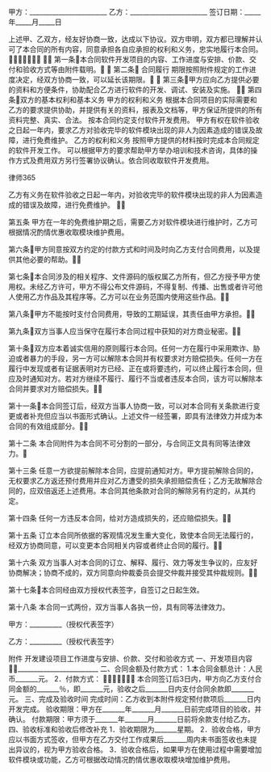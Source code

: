 
 


甲方：________________________
乙方：________________________
签订日期：_____年_____月_____日


上述甲、乙双方，经友好协商一致，达成以下协议。双方申明，双方都已理解并认可了本合同的所有内容，同意承担各自应承担的权利和义务，忠实地履行本合同。 
 
第一条本合同软件开发项目的内容、工作进度与安排、价款、交付和验收方式等由附件载明。

第二条
合同履行
期限按照附件规定的工作进度决定，经双方协商一致，可以延长该期限。

第三条甲方应向乙方提供必要的资料和方便条件，协助配合乙方进行软件的开发、调试、安装及实施。

第四条双方的基本权利和基本义务
甲方的权利和义务 
根据本合同项目的实际需要和乙方的要求提供协助，并提供有关的资料，报表及文档等，甲方保证所提供的所有资料完整、真实、合法。 按本合同约定支付软件开发费用。 甲方有权在软件验收之日起一年内，要求乙方对验收完毕的软件模块出现的非人为因素造成的错误及故障，进行免费维护。
乙方的权利和义务
按照甲方提供的材料按时完成本合同规定的软件开发工作。
可以根据甲方的要求帮助甲方举办培训和技术咨询，具体的操作方式及费用双方另行签署协议确认。依合同收取软件开发费用。




 
律师365






乙方有义务在软件验收之日起一年内，对验收完毕的软件模块出现的非人为因素造成的错误及故障，进行免费维护。 




第五条 甲方在一年的免费维护期之后，需要乙方对软件模块进行维护时，乙方可根据情况酌情优惠收取模块维护费用。


第六条甲方同意按双方约定的付款方式和时间及时向乙方支付合同费用，以及提供其他必要的帮助。


第七条本合同涉及的相关程序、文件源码的版权属乙方所有，但乙方授予甲方使用权。未经乙方许可，甲方不得公布文件源码，不得复制、传播、出售或者许可他人使用乙方作品及其程序等。乙方可以在业务范围内使用这些作品。


第八条甲方不能按时支付合同费用，导致的工期延误，其责任由甲方承担。


第九条双方当事人应当保守在履行本合同过程中获知的对方商业秘密。


第十条双方应本着诚实信用的原则履行本合同。任何一方在履行中采用欺诈、胁迫或者暴力的手段，另一方可以解除本合同并有权要求对方赔偿损失。任何一方在履行中发现或者有证据表明对方已经、正在或将要违约，可以终止履行本合同，但应及时通知对方。若对方继续不履行、履行不当或者违反本合同，该方可以解除本合同并要求对方赔偿损失。


第十一条本合同签订后，经双方当事人协商一致，可以对本合同有关条款进行变更或者补充但应当以书面形式确认。上述文件一经签署，即具有法律效力并成为本合同的有效组成部分。


第十二条 本合同附件为本合同不可分割的一部分，与合同正文具有同等法律效力。


第十三条 任意一方欲提前解除本合同，应提前通知对方。甲方提前解除合同的，无权要求乙方返还预付费用并应对乙方遭受的损失承担赔偿责任；乙方无故解除合同的，应双倍返还上述费用。本合同其他条款对合同的解除另有约定的，从其约定。


第十四条 任何一方违反本合同，给对方造成损失的，还应赔偿损失。


第十五条 订立本合同所依据的客观情况发生重大变化，致使本合同无法履行的，经双方协商同意，可以变更本合同相关内容或者终止合同的履行。


第十六条 双方当事人对本合同的订立、解释、履行、效力等发生争议的，应友好协商解决；协商不成的，双方同意向仲裁委员会提交仲裁并接受其仲裁规则。


第十七条本合同经由双方授权代表签字，自签订之日起生效。


第十八条 本合同一式两份，双方当事人各执一份，具有同等法律效力。


 



 甲方：__________（授权代表签字）
 
乙方：__________（授权代表签字）
 


 
附件  开发建设项目工作进度与安排、价款、交付和验收方式
一、开发项目内容
_________________________
二、合同金额及付款方式：
1.本合同金额总计：人民币_______元。
2．付款方式： 
本合同签订后3日内，甲方向乙方支付合同金额的_______％，即_______元，验收之后_______日内支付合同余款即_______元。
三、完成及验收时间
完成时间：乙方收到本附件规定预付款项后_______日内开发完成。
验收期限：甲方在_______年_______月_______日前完成项目的验收，并确认。
付款期限：甲方须于_______年_______月_______日前将余款支付给乙方。
四、验收标准和验收后修改补充 
1．验收期限为_______星期。
2．验收合格，甲方应以书面方式签收，但甲方在乙方交付工作成果后_______周内未书面签收也未提出异议的，视为甲方验收合格。
3．验收合格后，如果甲方在使用过程中需要增加软件模块或功能，乙方可根据改动情况酌情优惠收取模块增加维护费用。
 
 

 
 
 
  
 
  
 
   


   
 

   


   


   
 
 
  
 
 
 

